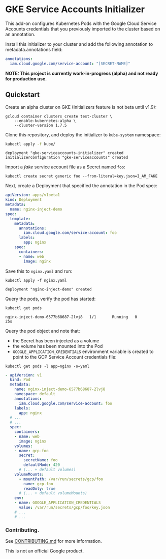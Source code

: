 # GKE Service Accounts Initializer

This add-on configures Kubernetes Pods with the Google Cloud Service Accounts
credentials that you previously imported to the cluster based on an annotation.

Install this initializer to your cluster and add the following annotation to
metadata.annotations field:

```yaml
annotations:
  iam.cloud.google.com/service-account: "[SECRET-NAME]"
```

**NOTE: This project is currently work-in-progress (alpha) and not ready for
production use.**

## Quickstart

Create an alpha cluster on GKE (Initializers feature is not beta until v1.9):

    gcloud container clusters create test-cluster \
        --enable-kubernetes-alpha \
        --cluster-version 1.7.5

Clone this repository, and deploy the initializer to `kube-system` namespace:

```sh
kubectl apply -f kube/
```
```
deployment "gke-serviceaccounts-initializer" created
initializerconfiguration "gke-serviceaccounts" created
```

Import a _fake_ service account file as a Secret named `foo`:

    kubectl create secret generic foo --from-literal=key.json=I_AM_FAKE

Next, create a Deployment that specified the annotation in the Pod spec:

```yaml
apiVersion: apps/v1beta1
kind: Deployment
metadata:
  name: nginx-inject-demo
spec:
  template:
    metadata:
      annotations:
        iam.cloud.google.com/service-account: foo
      labels:
        app: nginx
    spec:
      containers:
      - name: web
        image: nginx
```

Save this to `nginx.yaml` and run:

```
kubectl apply -f nginx.yaml
```
```
deployment "nginx-inject-demo" created
```

Query the pods, verify the pod has started:

```
kubectl get pods
```
```
nginx-inject-demo-6577b68687-2lvj8   1/1       Running   0          25s
```

Query the pod object and note that:
- the Secret has been injected as a volume
- the volume has been mounted into the Pod
- `GOOGLE_APPLICATION_CREDENTIALS` environment variable is created to point
  to the GCP Service Account credentials file:

```
kubectl get pods -l app=nginx -o=yaml
```
```yaml
- apiVersion: v1
  kind: Pod
  metadata:
    name: nginx-inject-demo-6577b68687-2lvj8
    namespace: default
    annotations:
      iam.cloud.google.com/service-account: foo
    labels:
      app: nginx
  # ...
  # ...
  spec:
    containers:
    - name: web
      image: nginx
    volumes:
    - name: gcp-foo
      secret:
        secretName: foo
        defaultMode: 420
      # (... + default volumes)
    volumeMounts:
      - mountPath: /var/run/secrets/gcp/foo
        name: gcp-foo
        readOnly: true
      # (... + default volumeMounts)
    env:
    - name: GOOGLE_APPLICATION_CREDENTIALS
      value: /var/run/secrets/gcp/foo/key.json
    # ...
    # ...
```

### Contributing.

See [CONTRIBUTING.md](CONTRIBUTING.md) for more information.

This is not an official Google product.
